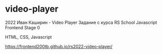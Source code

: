 # video-player

2022 Иван Каширин - Video Player Задание с курса RS School Javascript Frontend Stage 0

HTML, CSS, Javascript

https://frontend200tb.github.io/rs2022-video-player/
